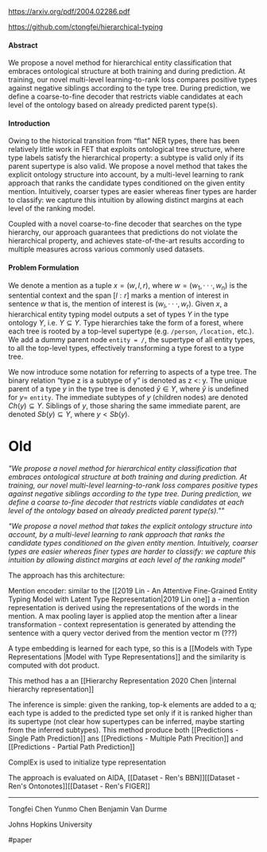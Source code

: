 https://arxiv.org/pdf/2004.02286.pdf

https://github.com/ctongfei/hierarchical-typing

#### Abstract

We propose a novel method for hierarchical entity classification that embraces ontological structure at both training and during prediction. At training, our novel multi-level learning-to-rank loss compares positive types against negative siblings according to the type tree. During prediction, we define a coarse-to-fine decoder that restricts viable candidates at each level of the ontology based on already predicted parent type(s).

#### Introduction

Owing to the historical transition from “flat” NER types, there has been relatively little work in FET that exploits ontological tree structure, where type labels satisfy the hierarchical property: a subtype is valid only if its parent supertype is also valid. We propose a novel method that takes the explicit ontology structure into account, by a multi-level learning to rank approach that ranks the candidate types conditioned on the given entity mention. Intuitively, coarser types are easier whereas finer types are harder to classify: we capture this intuition by allowing distinct margins at each level of the ranking model.

Coupled with a novel coarse-to-fine decoder that searches on the type hierarchy, our approach guarantees that predictions do not violate the hierarchical property, and achieves state-of-the-art results according to multiple measures across various commonly used datasets.

#### Problem Formulation

We denote a mention as a tuple $x = (w, l,r)$, where $w = (w_1, · · · , w_n)$ is the sentential context and the span $[l : r]$ marks a mention of interest in sentence $w$ that is, the mention of interest is $(w_l , · · · , w_r )$. Given $x$, a hierarchical entity typing model outputs a set of types $Y$ in the type ontology $Y$, i.e. $Y \subseteq Y$. Type hierarchies take the form of a forest, where each tree is rooted by a top-level supertype (e.g. `/person`, `/location,` etc.). We add a dummy parent node 
 `entity = /`, the supertype of all entity types, to all the top-level types, effectively transforming a type forest to a type tree. 

We now introduce some notation for referring to aspects of a type tree. The binary relation “type z is a subtype of y” is denoted as z <: y. The unique parent of a type $y$ in the type tree is denoted $\bar y \in Y$, where $\bar y$ is undefined for $y =$ `entity`. The immediate subtypes of $y$ (children nodes) are denoted $Ch(y) \subseteq Y$. Siblings of $y$, those sharing the same immediate parent, are denoted $Sb(y) \subseteq Y$, where $y < Sb(y)$.



# Old

*"We propose a novel method for hierarchical entity classification that embraces ontological structure at both training and during prediction. At training, our novel multi-level learning-to-rank loss compares positive types against negative siblings according to the type tree. During prediction, we define a coarse to-fine decoder that restricts viable candidates at each level of the ontology based on already predicted parent type(s).""*

*"We propose a novel method that takes the explicit ontology structure into account, by a multi-level learning to rank approach that ranks the candidate types conditioned on the given entity mention. Intuitively, coarser types are easier whereas finer types are harder to classify: we capture this intuition by allowing distinct margins at each level of the ranking model"*

The approach has this architecture:

Mention encoder: similar to the [[2019 Lin - An Attentive Fine-Grained Entity Typing Model with Latent Type Representation|2019 Lin one]] a 
	- mention representation is derived using the representations of the words in the mention. A max pooling layer is applied atop the mention after a linear transformation
	- context representation is generated by attending the sentence with a query vector derived from the mention vector m (???)
	
A type embedding is learned for each type, so this is a [[Models with Type Representations |Model with Type Representations]] and the similarity is computed with dot product.

This method has a an [[Hierarchy Representation 2020 Chen |internal hierarchy representation]]

The inference is simple: given the ranking, top-k elements are added to a q; each type is added to the predicted type set only if it is ranked higher than its supertype (not clear how supertypes can be inferred, maybe starting from the inferred subtypes). This method produce both [[Predictions - Single Path Prediction]] ans [[Predictions - Multiple Path Precition]] and [[Predictions - Partial Path Prediction]]

ComplEx is used to initialize type representation

The approach is evaluated on AIDA, [[Dataset - Ren's BBN]][[Dataset - Ren's Ontonotes]][[Dataset - Ren's FIGER]]


---
Tongfei Chen 
Yunmo Chen 
Benjamin Van Durme 

Johns Hopkins University

#paper 